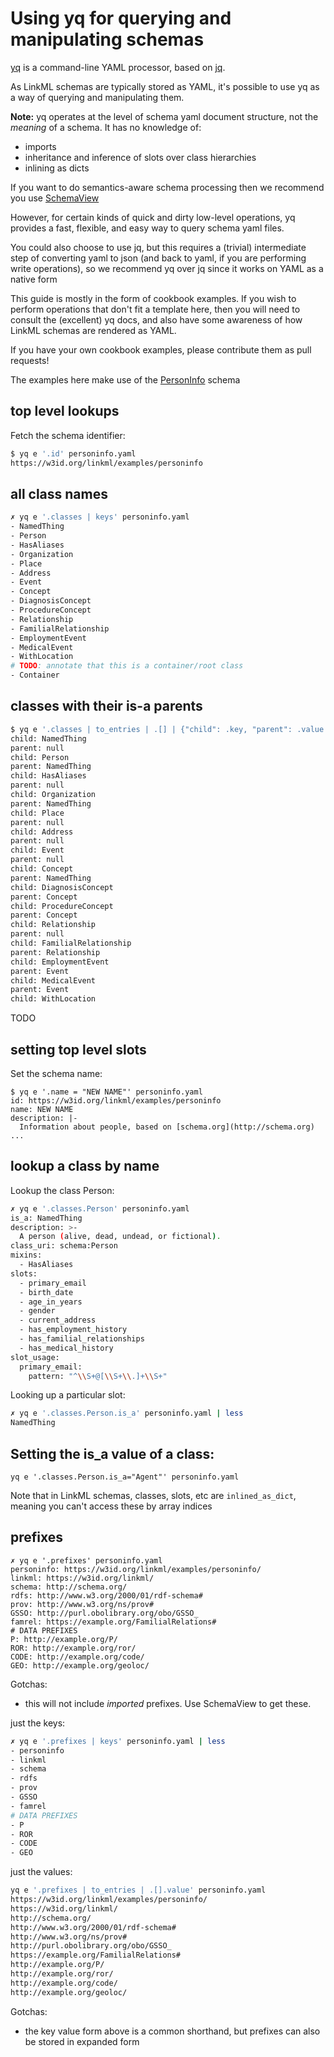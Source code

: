 # Using yq for querying and manipulating schemas

[yq](https://mikefarah.gitbook.io/yq/) is a command-line YAML processor, based on [jq](https://stedolan.github.io/jq/).

As LinkML schemas are typically stored as YAML, it's possible to use yq as a way of querying and manipulating them.

**Note:** yq operates at the level of schema yaml document structure, not the *meaning* of a schema. It has no knowledge of:

 * imports
 * inheritance and inference of slots over class hierarchies
 * inlining as dicts

If you want to do semantics-aware schema processing then we recommend you use [SchemaView](/developers/manipulating-schemas)

However, for certain kinds of quick and dirty low-level operations, yq
provides a fast, flexible, and easy way to query schema yaml files.

You could also choose to use jq, but this requires a (trivial)
intermediate step of converting yaml to json (and back to yaml, if you
are performing write operations), so we recommend yq over jq since it
works on YAML as a native form

This guide is mostly in the form of cookbook examples. If you wish to
perform operations that don't fit a template here, then you will need
to consult the (excellent) yq docs, and also have some awareness of
how LinkML schemas are rendered as YAML.

If you have your own cookbook examples, please contribute them as pull requests!

The examples here make use of the [PersonInfo](https://github.com/linkml/linkml/blob/main/examples/PersonSchema/personinfo.yaml) schema

## top level lookups

Fetch the schema identifier:

```bash
$ yq e '.id' personinfo.yaml
https://w3id.org/linkml/examples/personinfo
```

## all class names

```bash
✗ yq e '.classes | keys' personinfo.yaml
- NamedThing
- Person
- HasAliases
- Organization
- Place
- Address
- Event
- Concept
- DiagnosisConcept
- ProcedureConcept
- Relationship
- FamilialRelationship
- EmploymentEvent
- MedicalEvent
- WithLocation
# TODO: annotate that this is a container/root class
- Container
```

## classes with their is-a parents

```bash
$ yq e '.classes | to_entries | .[] | {"child": .key, "parent": .value.is_a}' personinfo.yaml
child: NamedThing
parent: null
child: Person
parent: NamedThing
child: HasAliases
parent: null
child: Organization
parent: NamedThing
child: Place
parent: null
child: Address
parent: null
child: Event
parent: null
child: Concept
parent: NamedThing
child: DiagnosisConcept
parent: Concept
child: ProcedureConcept
parent: Concept
child: Relationship
parent: null
child: FamilialRelationship
parent: Relationship
child: EmploymentEvent
parent: Event
child: MedicalEvent
parent: Event
child: WithLocation
```

TODO

## setting top level slots

Set the schema name:

```
$ yq e '.name = "NEW NAME"' personinfo.yaml
id: https://w3id.org/linkml/examples/personinfo
name: NEW NAME
description: |-
  Information about people, based on [schema.org](http://schema.org)
...
```

## lookup a class by name

Lookup the class Person:

```bash
✗ yq e '.classes.Person' personinfo.yaml
is_a: NamedThing
description: >-
  A person (alive, dead, undead, or fictional).
class_uri: schema:Person
mixins:
  - HasAliases
slots:
  - primary_email
  - birth_date
  - age_in_years
  - gender
  - current_address
  - has_employment_history
  - has_familial_relationships
  - has_medical_history
slot_usage:
  primary_email:
    pattern: "^\\S+@[\\S+\\.]+\\S+"
```

Looking up a particular slot:
```bash
✗ yq e '.classes.Person.is_a' personinfo.yaml | less  
NamedThing
```

## Setting the is_a value of a class:

```
yq e '.classes.Person.is_a="Agent"' personinfo.yaml
```

Note that in LinkML schemas, classes, slots, etc are `inlined_as_dict`, meaning you can't access these by array indices

## prefixes

```
✗ yq e '.prefixes' personinfo.yaml
personinfo: https://w3id.org/linkml/examples/personinfo/
linkml: https://w3id.org/linkml/
schema: http://schema.org/
rdfs: http://www.w3.org/2000/01/rdf-schema#
prov: http://www.w3.org/ns/prov#
GSSO: http://purl.obolibrary.org/obo/GSSO_
famrel: https://example.org/FamilialRelations#
# DATA PREFIXES
P: http://example.org/P/
ROR: http://example.org/ror/
CODE: http://example.org/code/
GEO: http://example.org/geoloc/
```

Gotchas:

 - this will not include *imported* prefixes. Use SchemaView to get these.

just the keys:

```bash
✗ yq e '.prefixes | keys' personinfo.yaml | less
- personinfo
- linkml
- schema
- rdfs
- prov
- GSSO
- famrel
# DATA PREFIXES
- P
- ROR
- CODE
- GEO
```

just the values:

```bash
yq e '.prefixes | to_entries | .[].value' personinfo.yaml
https://w3id.org/linkml/examples/personinfo/
https://w3id.org/linkml/
http://schema.org/
http://www.w3.org/2000/01/rdf-schema#
http://www.w3.org/ns/prov#
http://purl.obolibrary.org/obo/GSSO_
https://example.org/FamilialRelations#
http://example.org/P/
http://example.org/ror/
http://example.org/code/
http://example.org/geoloc/
```

Gotchas:

 - the key value form above is a common shorthand, but prefixes can also be stored in expanded form
